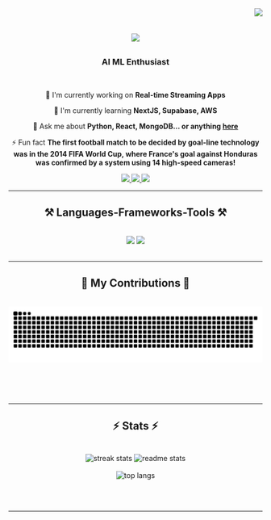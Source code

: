 <img align="right" src="https://visitor-badge.laobi.icu/badge?page_id=hamzak-27.hamzak-27" />

<h1 align="center">
    <img src="https://readme-typing-svg.herokuapp.com/?font=Righteous&size=35&center=true&vCenter=true&width=500&height=70&duration=4000&lines=Hi+There!+👋;+I'm+Hamza+Khan!;" />
</h1>

<h3 align="center">AI ML Enthusiast</h3>

<br/>

<div align="center">

🔭 I'm currently working on **Real-time Streaming Apps**

🌱 I'm currently learning **NextJS, Supabase, AWS**

💬 Ask me about **Python, React, MongoDB... or anything [here](https://github.com/hamzak-27/hamzak-27/issues)**

⚡ Fun fact **The first football match to be decided by goal-line technology was in the 2014 FIFA World Cup, where France's goal against Honduras was confirmed by a system using 14 high-speed cameras!**
</div>

<div align="center"> 
  <a href="mailto:ihamzakhan89@gmail.com">
    <img src="https://img.shields.io/badge/Gmail-333333?style=for-the-badge&logo=gmail&logoColor=red" />
  </a>
  <a href="https://linkedin.com/in/hamzakhan27" target="_blank">
    <img src="https://img.shields.io/badge/LinkedIn-0077B5?style=for-the-badge&logo=linkedin&logoColor=white" target="_blank" />
  </a>
  <a href="https://medium.com/@ihamzakhan89" target="_blank">
    <img src="https://img.shields.io/badge/Medium-12100E?style=for-the-badge&logo=medium&logoColor=white" />
  </a>
</div>

<hr/>

<h2 align="center">⚒️ Languages-Frameworks-Tools ⚒️</h2>
<br/>
<div align="center">
    <img src="https://skillicons.dev/icons?i=react,bootstrap,html,css,vscode,github,tailwind,git,r" />
    <img src="https://skillicons.dev/icons?i=python,javascript,typescript,supabase,mongodb,nextjs,mysql,flask,tensorflow" /><br>
</div>

<br/>
<hr/>

<div align="center">
  <h2>🐍 My Contributions 🐍</h2>
  <br>
  <img alt="snake eating my contributions" src="https://raw.githubusercontent.com/hamzak-27/hamzak-27/output/github-contribution-grid-snake.svg" />
  
  <br/><br/><br/>
</div>

<hr/>

<h2 align="center">⚡ Stats ⚡</h2>
<br>
<div align="center">
  <img width="47%" src="https://github-readme-streak-stats.herokuapp.com/?user=hamzak-27&count_private=true&theme=react&border_radius=10" alt="streak stats"/>
  <img width="47%" src="https://github-readme-stats.vercel.app/api?username=hamzak-27&count_private=true&show_icons=true&theme=react&rank_icon=github&border_radius=10" alt="readme stats" />
</div>

<div align="center">
  <br/>
  <img width="40%" src="https://github-readme-stats.vercel.app/api/top-langs/?username=hamzak-27&hide=HTML&langs_count=8&layout=compact&theme=react&border_radius=10&size_weight=0.5&count_weight=0.5&exclude_repo=github-readme-stats" alt="top langs" />
</div>

<br/><br/>
<hr/>
<br/>
<br/>
